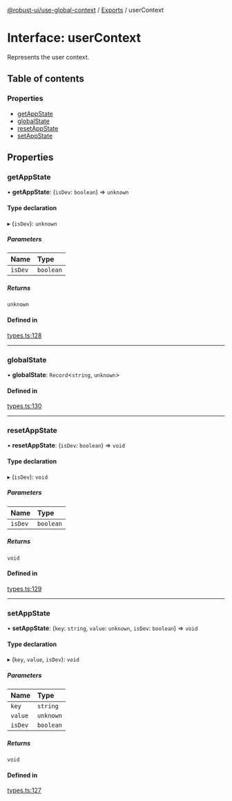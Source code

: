 [@robust-ui/use-global-context](../README.md) / [Exports](../modules.md) / userContext

# Interface: userContext

Represents the user context.

## Table of contents

### Properties

- [getAppState](userContext.md#getappstate)
- [globalState](userContext.md#globalstate)
- [resetAppState](userContext.md#resetappstate)
- [setAppState](userContext.md#setappstate)

## Properties

### getAppState

• **getAppState**: (`isDev`: `boolean`) => `unknown`

#### Type declaration

▸ (`isDev`): `unknown`

##### Parameters

| Name | Type |
| :------ | :------ |
| `isDev` | `boolean` |

##### Returns

`unknown`

#### Defined in

[types.ts:128](https://github.com/nahuelRosas/robust-ui/blob/3f22d4a/packages/hooks/use-global-context/src/types.ts#L128)

___

### globalState

• **globalState**: `Record`\<`string`, `unknown`\>

#### Defined in

[types.ts:130](https://github.com/nahuelRosas/robust-ui/blob/3f22d4a/packages/hooks/use-global-context/src/types.ts#L130)

___

### resetAppState

• **resetAppState**: (`isDev`: `boolean`) => `void`

#### Type declaration

▸ (`isDev`): `void`

##### Parameters

| Name | Type |
| :------ | :------ |
| `isDev` | `boolean` |

##### Returns

`void`

#### Defined in

[types.ts:129](https://github.com/nahuelRosas/robust-ui/blob/3f22d4a/packages/hooks/use-global-context/src/types.ts#L129)

___

### setAppState

• **setAppState**: (`key`: `string`, `value`: `unknown`, `isDev`: `boolean`) => `void`

#### Type declaration

▸ (`key`, `value`, `isDev`): `void`

##### Parameters

| Name | Type |
| :------ | :------ |
| `key` | `string` |
| `value` | `unknown` |
| `isDev` | `boolean` |

##### Returns

`void`

#### Defined in

[types.ts:127](https://github.com/nahuelRosas/robust-ui/blob/3f22d4a/packages/hooks/use-global-context/src/types.ts#L127)
